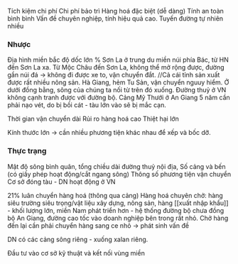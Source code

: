 Tích kiệm chi phí
Chi phí bảo trì
Hàng hoá đặc biệt (dễ dàng)
Tính an toàn bình bình
Vấn đề chuyên nghiệp, tính hiệu quả cao.
Tuyến đường tự nhiên nhiều

### Nhược
Địa hình miền bắc độ dốc lớn % Sơn La ở trung du miền núi phía Bác, từ HN đến Sơn La xa. Từ Mộc Châu đến Sơn La, không thể mở rộng được, đường gần núi đá -> không đi được xe to, vận chuyển đắt.
//Cả cái tỉnh sản xuất được rất nhiều nông sản. Hà Giang, hẻm Tu Sản, vận chuyển nguuy hiểm. Ở dưới đồng bằng, sông của chúng ta nối từ trên đó xuống.
Đường thuỷ ở VN không cạnh tranh được với đường bộ. Cảng Mỹ Thưới ở An Giang 5 năm cần phải nạo vét, do bị bồi cát - tàu lớn vào sẽ bị mắc cạn.


Thời gian vận chuyển dài
Rủi ro hàng hoá cao
Thiệt hại lớn


Kính thước lớn -> cần nhiều phương tiện khác nhau để xếp và bốc dỡ.

### Thực trạng
Mật độ sông bình quân, tổng chiều dài đường thuỷ nội địa,
Số cảng và bến (có giấy phép hoạt động/cắt ngang sông)
Thông số phương tiện vận chuyển 
Cơ sở đóng tàu - DN hoạt động ở VN

21% luân chuyển hàng hoá (thông qua cảng)
Hàng hoá chuyên chở: hàng siêu trường siêu trọng/vật liệu xây dựng, nông sản, hàng [[xuất nhập khẩu]] - khối lượng lớn, miền Nam phát triển hơn - hệ thống đường bộ chưa đồng bộ
An Giang, đường cao tốc vào doanh nghiệp bên trong rất nhỏ. Chở hàng đến lại cần phải chuyển hàng sang ce nhỏ -> phát sinh vấn đề

DN có các cảng sông riêng - xuống xalan riêng.

Đầu tư vào cơ sở kỹ thuật và kết nối vùng miền
